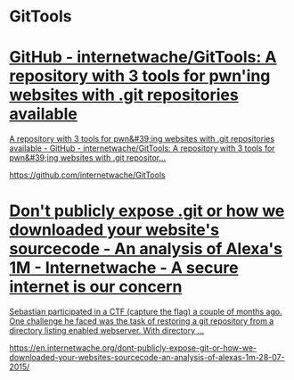 # GitTools

<div class="rich-link-card-container"><a class="rich-link-card" href="https://github.com/internetwache/GitTools" target="_blank">
	<div class="rich-link-image-container">
		<div class="rich-link-image" style="background-image: url('https://opengraph.githubassets.com/4752a90e16ce04fbcc8e11139e83445eb48858cd6397c0ab291676b625f6c0d9/internetwache/GitTools')">
	</div>
	</div>
	<div class="rich-link-card-text">
		<h1 class="rich-link-card-title">GitHub - internetwache/GitTools: A repository with 3 tools for pwn'ing websites with .git repositories available</h1>
		<p class="rich-link-card-description">
		A repository with 3 tools for pwn&amp;#39;ing websites with .git repositories available - GitHub - internetwache/GitTools: A repository with 3 tools for pwn&amp;#39;ing websites with .git repositor...
		</p>
		<p class="rich-link-href">
		https://github.com/internetwache/GitTools
		</p>
	</div>
</a></div>


<div class="rich-link-card-container"><a class="rich-link-card" href="https://en.internetwache.org/dont-publicly-expose-git-or-how-we-downloaded-your-websites-sourcecode-an-analysis-of-alexas-1m-28-07-2015/" target="_blank">
	<div class="rich-link-image-container">
		<div class="rich-link-image" style="background-image: url('https://en.internetwache.org/favicon.png')">
	</div>
	</div>
	<div class="rich-link-card-text">
		<h1 class="rich-link-card-title">Don't publicly expose .git or how we downloaded your website's sourcecode - An analysis of Alexa's 1M - Internetwache - A secure internet is our concern</h1>
		<p class="rich-link-card-description">
		Sebastian participated in a CTF (capture the flag) a couple of months ago. One challenge he faced was the task of restoring a git repository from a directory listing enabled webserver. With directory …
		</p>
		<p class="rich-link-href">
		https://en.internetwache.org/dont-publicly-expose-git-or-how-we-downloaded-your-websites-sourcecode-an-analysis-of-alexas-1m-28-07-2015/
		</p>
	</div>
</a></div>

